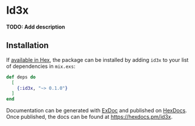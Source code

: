 # Id3x

**TODO: Add description**

## Installation

If [available in Hex](https://hex.pm/docs/publish), the package can be installed
by adding `id3x` to your list of dependencies in `mix.exs`:

```elixir
def deps do
  [
    {:id3x, "~> 0.1.0"}
  ]
end
```

Documentation can be generated with [ExDoc](https://github.com/elixir-lang/ex_doc)
and published on [HexDocs](https://hexdocs.pm). Once published, the docs can
be found at <https://hexdocs.pm/id3x>.

